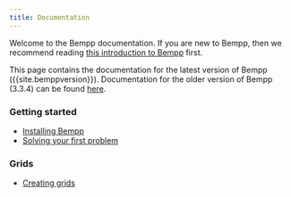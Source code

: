 ```yaml
---
title: Documentation
---
```


Welcome to the Bempp documentation.
If you are new to Bempp, then we recommend reading [this introduction to Bempp](get_started.md) first.

This page contains the documentation for the latest version of Bempp ({{site.bemppversion}}).
Documentation for the older version of Bempp (3.3.4) can be found [here](../bempp334).

### Getting started
+ [Installing Bempp](../installation.md)
+ [Solving your first problem](get_started.md)

### Grids
+ [Creating grids](grids.md)
